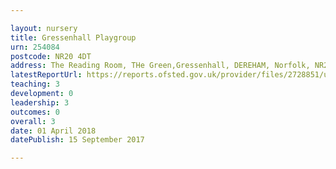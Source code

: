 ```yaml
---

layout: nursery
title: Gressenhall Playgroup
urn: 254084
postcode: NR20 4DT
address: The Reading Room, THe Green,Gressenhall, DEREHAM, Norfolk, NR20 4DT
latestReportUrl: https://reports.ofsted.gov.uk/provider/files/2728851/urn/254084.pdf
teaching: 3
development: 0
leadership: 3
outcomes: 0
overall: 3
date: 01 April 2018 
datePublish: 15 September 2017

---
```

